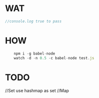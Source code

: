 # WAT
```js
//console.log true to pass
```

# HOW
```js
    npm i -g babel-node
    watch -d -n 0.5 -c babel-node test.js
```

# TODO

//Set use hashmap as set
//Map